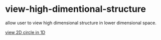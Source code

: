 # view-high-dimentional-structure
allow user to view high dimensional structure in lower dimensional space. 

[view 2D circle in 1D](https://www.youtube.com/watch?v=fqGvsvUuWfU)
